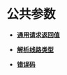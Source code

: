 # 公共参数<a name="ZH-CN_TOPIC_0132762679"></a>

-   **[通用请求返回值](通用请求返回值.md)**  

-   **[解析线路类型](解析线路类型.md)**  

-   **[错误码](错误码.md)**  


